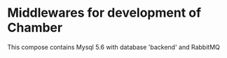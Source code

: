 # Middlewares for development of Chamber

This compose contains Mysql 5.6 with database 'backend' and RabbitMQ 

